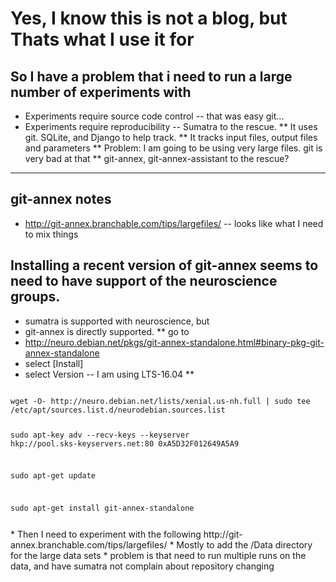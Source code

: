 # Yes, I know this is not a blog, but Thats what I use it for
## So I have a problem that i need to run a large number of experiments with
* Experiments require source code control -- that was easy git...
* Experiments require reproducibility -- Sumatra to the rescue. 
** It uses git. SQLite, and Django to help track.
** It tracks input files, output files and parameters 
** Problem: I am going to be using very large files. git is very bad at that
** git-annex, git-annex-assistant to the rescue?

--------
## git-annex notes
* http://git-annex.branchable.com/tips/largefiles/ -- looks like what I need to mix things

## Installing a recent version of git-annex seems to need to have support of the neuroscience groups.
* sumatra is supported with neuroscience, but 
* git-annex is directly supported. 
** go to 
* http://neuro.debian.net/pkgs/git-annex-standalone.html#binary-pkg-git-annex-standalone
* select [Install]
* select Version -- I am using LTS-16.04
** 
<code>
wget -O- http://neuro.debian.net/lists/xenial.us-nh.full | sudo tee /etc/apt/sources.list.d/neurodebian.sources.list

sudo apt-key adv --recv-keys --keyserver hkp://pool.sks-keyservers.net:80 0xA5D32F012649A5A9

sudo apt-get update

sudo apt-get install git-annex-standalone

</code>
* Then I need to experiment with the following
http://git-annex.branchable.com/tips/largefiles/
* Mostly to add the /Data directory for the large data sets
* problem is that need to run multiple runs on the data, and have sumatra not complain about repository changing
